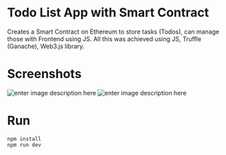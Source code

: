 # Todo List App with Smart Contract

Creates a Smart Contract on Ethereum to store tasks (Todos), can manage those with Frontend using JS. All this was achieved using JS, Truffle (Ganache), Web3.js library.

# Screenshots

![enter image description here](https://i.ibb.co/1ZW8ZY2/2021-08-21-17-18.png)
![enter image description here](https://i.ibb.co/X59yjms/2021-08-21-17-18-1.png)

# Run

    npm install
    npm run dev

